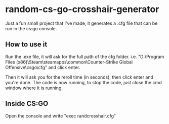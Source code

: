 # random-cs-go-crosshair-generator

Just a fun small project that I've made, it generates a .cfg file that can be run in the cs:go console.

## How to use it

Run the .exe file, it will ask for the full path of the cfg folder. 
i.e. "D:\Program Files (x86)\Steam\steamapps\common\Counter-Strike Global Offensive\csgo\cfg"
and click enter.

Then it will ask you for the reroll time (in seconds), then click enter and you're done.
The code is now running, to stop the code, just close the cmd window where it is running.

## Inside CS:GO

Open the console and write "exec randcrosshair.cfg"